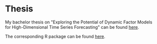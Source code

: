 # Thesis

My bachelor thesis on "Exploring the Potential of Dynamic Factor
Models for High-Dimensional Time Series
Forecasting" can be found [here](/thesis.pdf).

The corresponding R package can be found [here](https://github.com/linuswolff/DynamicFactorModel).

